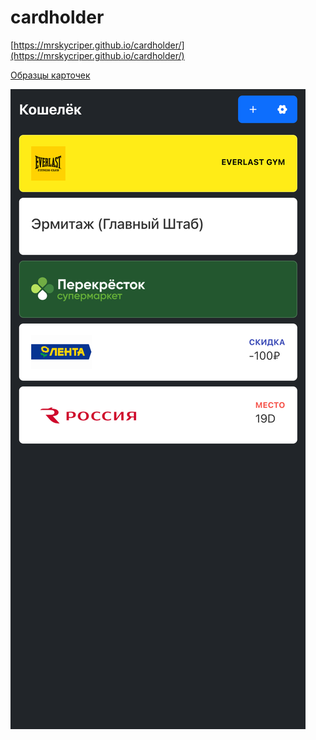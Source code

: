 # cardholder

[https://mrskycriper.github.io/cardholder/](https://mrskycriper.github.io/cardholder/)

[Образцы карточек](./demo/passes/)

![card-list.png](./demo/screenshots/card-list.png)
